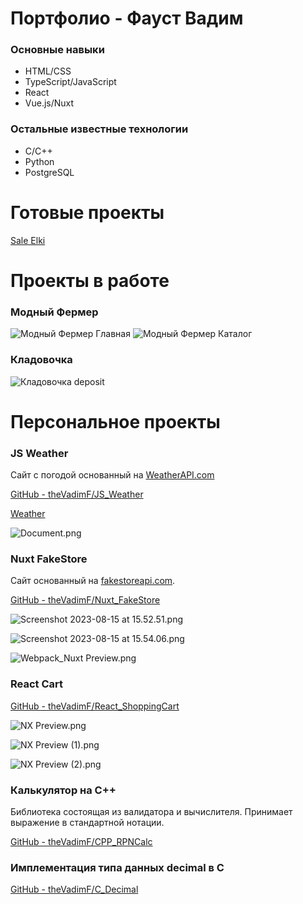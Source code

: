 # Портфолио - Фауст Вадим

### Основные навыки

- HTML/CSS
- TypeScript/JavaScript
- React
- Vue.js/Nuxt

### Остальные известные технологии
- C/C++
- Python
- PostgreSQL

# Готовые проекты

[Sale Elki](https://sale-elki.ru/)

# Проекты в работе

### Модный Фермер

![Модный Фермер Главная](assets/mf_index.jpeg)
![Модный Фермер Каталог](assets/mf_catalog.jpeg)

### Кладовочка

![Кладовочка deposit](assets/kladovochka_deposit.gif)

# Персональное проекты

### JS Weather

Сайт с погодой основанный на [WeatherAPI.com](http://WeatherAPI.com)

[GitHub - theVadimF/JS_Weather](https://github.com/theVadimF/JS_Weather/tree/main)

[Weather](https://thevadimf.github.io/JS_Weather/)

![Document.png](assets/Document.png)

### Nuxt FakeStore

Сайт основанный на [fakestoreapi.com](https://fakestoreapi.com/).

[GitHub - theVadimF/Nuxt_FakeStore](https://github.com/theVadimF/Nuxt_FakeStore/tree/main)

![Screenshot 2023-08-15 at 15.52.51.png](assets/Screenshot_2023-08-15_at_15.52.51.png)

![Screenshot 2023-08-15 at 15.54.06.png](assets/Screenshot_2023-08-15_at_15.54.06.png)

![Webpack_Nuxt Preview.png](assets/Webpack_Nuxt_Preview.png)

### React Cart

[GitHub - theVadimF/React_ShoppingCart](https://github.com/theVadimF/React_ShoppingCart/tree/main)

![NX Preview.png](assets/NX_Preview.png)

![NX Preview (1).png](assets/NX_Preview_(1).png)

![NX Preview (2).png](assets/NX_Preview_(2).png)

### Калькулятор на C++

Библиотека состоящая из валидатора и вычислителя. Принимает выражение в стандартной нотации.

[GitHub - theVadimF/CPP_RPNCalc](https://github.com/theVadimF/CPP_RPNCalc/tree/main)

### Имплементация типа данных decimal в С

[GitHub - theVadimF/C_Decimal](https://github.com/theVadimF/C_Decimal/tree/main)